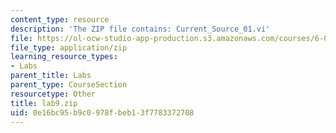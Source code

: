 ```yaml
---
content_type: resource
description: 'The ZIP file contains: Current_Source_01.vi'
file: https://ol-ocw-studio-app-production.s3.amazonaws.com/courses/6-071j-introduction-to-electronics-signals-and-measurement-spring-2006/0e16bc95b9c0978fbeb13f7783372708_lab9.zip
file_type: application/zip
learning_resource_types:
- Labs
parent_title: Labs
parent_type: CourseSection
resourcetype: Other
title: lab9.zip
uid: 0e16bc95-b9c0-978f-beb1-3f7783372708
---
```

